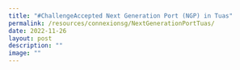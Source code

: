 ```yaml
---
title: "#ChallengeAccepted Next Generation Port (NGP) in Tuas"
permalink: /resources/connexionsg/NextGenerationPortTuas/
date: 2022-11-26
layout: post
description: ""
image: ""
---
```

